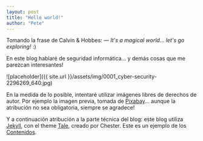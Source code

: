 ```yaml
---
layout: post
title: "Hello world!"
author: "Pete"
---
```


Tomando la frase de Calvin & Hobbes: <cite>&mdash; It's a magical world... let's go exploring!</cite> :)

En este blog hablaré de seguridad informática... y demás cosas que me parezcan interesantes!

![placeholder]({{ site.url }}/assets/img/0001_cyber-security-2296269_640.jpg)

En la medida de lo posible, intentaré utilizar imágenes libres de derechos de autor. Por ejemplo la imagen previa, tomada de [Pixabay](https://pixabay.com/es/)... aunque la atribución no sea obligatoria, siempre se agradece! 

Y a continuación atribución a la parte técnica del blog: este blog utiliza [Jekyll](https://livefromsec.github.io/2017-03-10/welcome-to-jekyll), con el theme [Tale](https://livefromsec.github.io/2017-03-29/introducing-tale), creado por Chester. Este es un ejemplo de los [Contenidos](https://livefromsec.github.io/2017-03-16/example-content).
